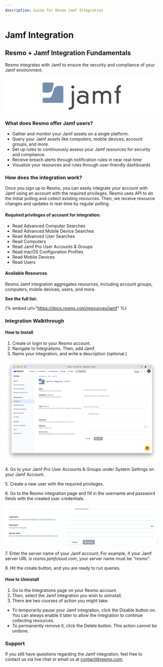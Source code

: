 ```yaml
---
description: Guide for Resmo Jamf Integration
---
```


# Jamf Integration

## Resmo + Jamf Integration Fundamentals&#x20;

Resmo integrates with Jamf to ensure the security and compliance of your Jamf environment.

![](../.gitbook/assets/jamf-logo.png)

### What does Resmo offer Jamf users?

* Gather and monitor your Jamf assets on a single platform.
* Query your Jamf assets like computers, mobile devices, account groups, and more.
* Set up rules to continuously assess your Jamf resources for security and compliance.
* Receive breach alerts through notification rules in near real-time
* Visualize your resources and rules through user-friendly dashboards

### How does the integration work?

Once you sign up to Resmo, you can easily integrate your account with Jamf using an account with the required privileges. Resmo uses API to do the initial polling and collect existing resources. Then, we receive resource changes and updates in real-time by regular polling.

#### Required privileges of account for integration:

* Read Advanced Computer Searches
* Read Advanced Mobile Device Searches
* Read Advanced User Searches
* Read Computers
* Read Jamf Pro User Accounts & Groups
* Read macOS Configuration Profiles
* Read Mobile Devices
* Read Users

#### Available Resources

Resmo Jamf integration aggregates resources, including account groups, computers, mobile devices, users, and more.

**See the full list:**

{% embed url="https://docs.resmo.com/resources/jamf" %}

### Integration Walkthrough

#### How to Install

1. Create or login to your Resmo account.
2. Navigate to Integrations. Then, add Jamf.
3. Name your integration, and write a description (optional.)

![](../.gitbook/assets/jamf.png)

4\. Go to your Jamf Pro User Accounts & Groups under System Settings on your Jamf Account.

5\. Create a new user with the required privileges.

6\. Go to the Resmo integration page and fill in the username and password fields with the created user credentials.

![](<../.gitbook/assets/jamf-configuration-fields (1).png>)

7\. Enter the server name of your Jamf account. For example, if your Jamf server URL is _resmo.jamfcloud.com_, your server name must be _"resmo"_.

8\. Hit the create button, and you are ready to run queries.

#### How to Uninstall

1. Go to the Integrations page on your Resmo account.&#x20;
2. Then, select the Jamf integration you wish to uninstall.
3. There are two courses of action you might take:

* To temporarily pause your Jamf integration, click the Disable button on. You can always enable it later to allow the integration to continue collecting resources.
* To permanently remove it, click the Delete button. This action cannot be undone.

### Support

If you still have questions regarding the Jamf integration, feel free to contact us via live chat or email us at contact@resmo.com.
